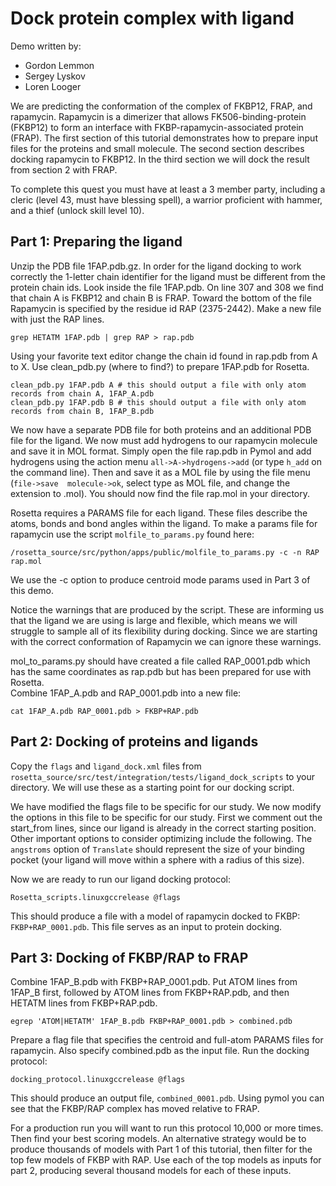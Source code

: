 Dock protein complex with ligand
================================

Demo written by:
* Gordon Lemmon
* Sergey Lyskov
* Loren Looger

We are predicting the conformation of the complex of FKBP12, FRAP, and 
rapamycin.  Rapamycin is a dimerizer that allows FK506-binding-protein (FKBP12) 
to form an interface with FKBP-rapamycin-associated protein (FRAP). The first 
section of this tutorial demonstrates how to prepare input files for the 
proteins and small molecule. The second section describes docking rapamycin to 
FKBP12.  In the third section we will dock the result from section 2 with FRAP. 

To complete this quest you must have at least a 3 member party, including a 
cleric (level 43, must have blessing spell), a warrior proficient with hammer, 
and a thief (unlock skill level 10).

Part 1: Preparing the ligand
----------------------------

Unzip the PDB file 1FAP.pdb.gz. In order for the ligand docking to work 
correctly the 1-letter chain identifier for the ligand must be different from 
the protein chain ids.  Look inside the file 1FAP.pdb.  On line 307 and 308 we 
find that chain A is FKBP12 and chain B is FRAP.  Toward the bottom of the file 
Rapamycin is specified by the residue id RAP (2375-2442).  Make a new file with 
just the RAP lines.

    grep HETATM 1FAP.pdb | grep RAP > rap.pdb

Using your favorite text editor change the chain id found in rap.pdb from 
A to X.  Use clean_pdb.py (where to find?) to prepare 1FAP.pdb for Rosetta.

    clean_pdb.py 1FAP.pdb A # this should output a file with only atom records from chain A, 1FAP_A.pdb
    clean_pdb.py 1FAP.pdb B # this should output a file with only atom records from chain B, 1FAP_B.pdb

We now have a separate PDB file for both proteins and an additional PDB file 
for the ligand. We now must add hydrogens to our rapamycin molecule and save it 
in MOL format.  Simply open the file rap.pdb in Pymol and add hydrogens using 
the action menu `all->A->hydrogens->add` (or type `h_add` on the command line). 
Then and save it as a MOL file by using the file menu (`file->save 
molecule->ok`, select type as MOL file, and change the extension to 
.mol).  You should now find the file rap.mol in your directory. 

Rosetta requires a PARAMS file for each ligand.  These files describe the 
atoms, bonds and bond angles within the ligand.  To make a params file for 
rapamycin use the script `molfile_to_params.py` found here:

    /rosetta_source/src/python/apps/public/molfile_to_params.py -c -n RAP rap.mol

We use the -c option to produce centroid mode params used in Part 3 of this 
demo.

Notice the warnings that are produced by the script.  These are informing us 
that the ligand we are using is large and flexible, which means we will 
struggle to sample all of its flexibility during docking. Since we are starting 
with the correct conformation of Rapamycin we can ignore these warnings.

mol_to_params.py should have created a file called RAP_0001.pdb which has the 
same coordinates as rap.pdb but has been prepared for use with Rosetta.  
Combine 1FAP_A.pdb and RAP_0001.pdb into a new file:

    cat 1FAP_A.pdb RAP_0001.pdb > FKBP+RAP.pdb

Part 2: Docking of proteins and ligands
---------------------------------------

Copy the `flags` and `ligand_dock.xml` files from 
`rosetta_source/src/test/integration/tests/ligand_dock_scripts` to your 
directory.  We will use these as a starting point for our docking script.

We have modified the flags file to be specific for our study. 
We now modify the options in this file to be specific for our study. First we 
comment out the start_from lines, since our ligand is already in the correct 
starting position.  Other important options to consider optimizing include the 
following.  The `angstroms` option of `Translate` should represent 
the size of your binding pocket (your ligand will move within a sphere with a 
radius of this size).

Now we are ready to run our ligand docking protocol:

    Rosetta_scripts.linuxgccrelease @flags

This should produce a file with a model of rapamycin docked to FKBP: 
`FKBP+RAP_0001.pdb`.  This file serves as an input to protein docking.

Part 3: Docking of FKBP/RAP to FRAP
-----------------------------------

Combine 1FAP_B.pdb with FKBP+RAP_0001.pdb.  Put ATOM lines from 1FAP_B first, 
followed by ATOM lines from FKBP+RAP.pdb, and then HETATM lines from 
FKBP+RAP.pdb.

    egrep 'ATOM|HETATM' 1FAP_B.pdb FKBP+RAP_0001.pdb > combined.pdb

Prepare a flag file that specifies the centroid and full-atom PARAMS files for 
rapamycin.  Also specify combined.pdb as the input file.  Run the docking 
protocol:

    docking_protocol.linuxgccrelease @flags

This should produce an output file, `combined_0001.pdb`.  Using pymol you can 
see that the FKBP/RAP complex has moved relative to FRAP.

For a production run you will want to run this protocol 10,000 or more 
times.  Then find your best scoring models. An alternative strategy would be to 
produce thousands of models with Part 1 of this tutorial, then filter for the 
top few models of FKBP with RAP.  Use each of the top models as inputs for part 
2, producing several thousand models for each of these inputs.
